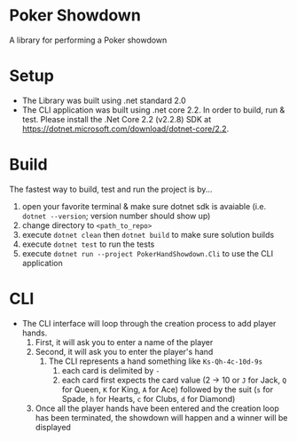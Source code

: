 # Poker Showdown
A library for performing a Poker showdown

# Setup
- The Library was built using .net standard 2.0
- The CLI application was built using .net core 2.2. In order to build, run & test. Please install the .Net Core 2.2 (v2.2.8) SDK at https://dotnet.microsoft.com/download/dotnet-core/2.2.

# Build
The fastest way to build, test and run the project is by...
1. open your favorite terminal & make sure dotnet sdk is avaiable (i.e. `dotnet --version`; version number should show up)
2. change directory to `<path_to_repo>`
3. execute `dotnet clean` then `dotnet build` to make sure solution builds
4. execute `dotnet test` to run the tests
5. execute `dotnet run --project PokerHandShowdown.Cli` to use the CLI application


# CLI
- The CLI interface will loop through the creation process to add player hands.
  1. First, it will ask you to enter a name of the player
  1. Second, it will ask you to enter the player's hand
     1. The CLI represents a hand something like `Ks-Qh-4c-10d-9s`
        1. each card is delimited by `-`
        1. each card first expects the card value (2 -> 10 or `J` for Jack, `Q` for Queen, `K` for King, `A` for Ace) followed by the suit (`s` for Spade, `h` for Hearts, `c` for Clubs, `d` for Diamond)
  1. Once all the player hands have been entered and the creation loop has been terminated, the showdown will happen and a winner will be displayed
